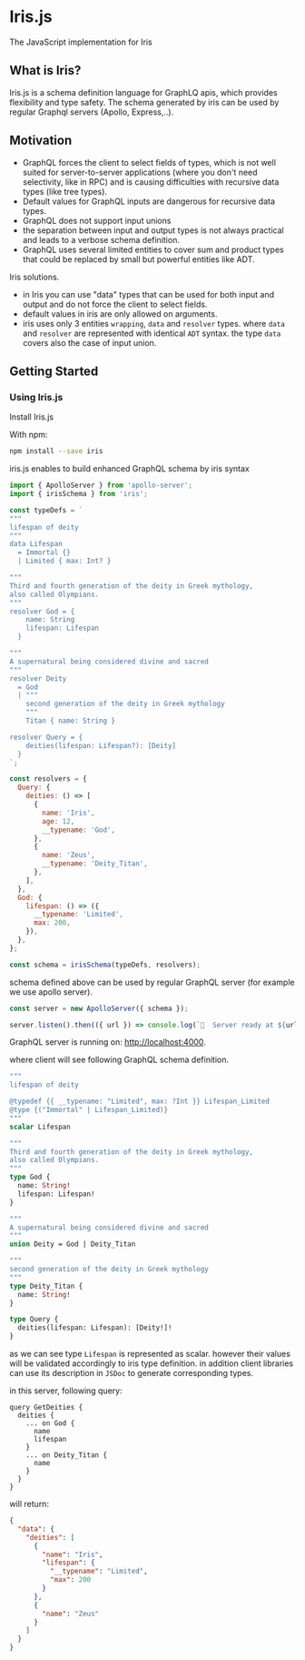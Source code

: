 # Iris.js

The JavaScript implementation for Iris

## What is Iris?

Iris.js is a schema definition language for GraphLQ apis,
which provides flexibility and type safety. The schema generated by iris can be used by regular Graphql servers (Apollo, Express,..).

## Motivation

- GraphQL forces the client to select fields of types, which is not well suited for server-to-server applications (where you don't need selectivity, like in RPC) and is causing difficulties with recursive data types (like tree types).
- Default values for GraphQL inputs are dangerous for recursive data types.
- GraphQL does not support input unions
- the separation between input and output types is not always practical and leads to a verbose schema definition.
- GraphQL uses several limited entities to cover sum and product types that could be replaced by small but powerful entities like ADT.

Iris solutions.

- in Iris you can use "data" types that can be used for both input and output and do not force the client to select fields.
- default values in iris are only allowed on arguments.
- iris uses only 3 entities `wrapping`, `data` and `resolver` types. where `data` and `resolver` are represented with identical `ADT` syntax. the type `data` covers also the case of input union.

## Getting Started

### Using Iris.js

Install Iris.js

With npm:

```sh
npm install --save iris
```

iris.js enables to build enhanced GraphQL schema by iris syntax

```js
import { ApolloServer } from 'apollo-server';
import { irisSchema } from 'iris';

const typeDefs = `
"""
lifespan of deity
"""
data Lifespan
  = Immortal {}
  | Limited { max: Int? }

"""
Third and fourth generation of the deity in Greek mythology, 
also called Olympians.
"""
resolver God = {
    name: String
    lifespan: Lifespan
  }

"""
A supernatural being considered divine and sacred
"""
resolver Deity
  = God
  | """
    second generation of the deity in Greek mythology
    """
    Titan { name: String }

resolver Query = {
    deities(lifespan: Lifespan?): [Deity]
  }
`;

const resolvers = {
  Query: {
    deities: () => [
      {
        name: 'Iris',
        age: 12,
        __typename: 'God',
      },
      {
        name: 'Zeus',
        __typename: 'Deity_Titan',
      },
    ],
  },
  God: {
    lifespan: () => ({
      __typename: 'Limited',
      max: 200,
    }),
  },
};

const schema = irisSchema(typeDefs, resolvers);
```

schema defined above can be used by regular GraphQL server (for example we use apollo server).

```ts
const server = new ApolloServer({ schema });

server.listen().then(({ url }) => console.log(`🚀  Server ready at ${url}`));
```

GraphQL server is running on: <http://localhost:4000>.

where client will see following GraphQL schema definition.

```graphql
"""
lifespan of deity

@typedef {{ __typename: "Limited", max: ?Int }} Lifespan_Limited
@type {("Immortal" | Lifespan_Limited)}
"""
scalar Lifespan

"""
Third and fourth generation of the deity in Greek mythology,
also called Olympians.
"""
type God {
  name: String!
  lifespan: Lifespan!
}

"""
A supernatural being considered divine and sacred
"""
union Deity = God | Deity_Titan

"""
second generation of the deity in Greek mythology
"""
type Deity_Titan {
  name: String!
}

type Query {
  deities(lifespan: Lifespan): [Deity!]!
}
```

as we can see type `Lifespan` is represented as scalar. however their values will be validated accordingly to iris type definition. in addition client libraries can use its description in `JSDoc`
to generate corresponding types.

in this server, following query:

```gql
query GetDeities {
  deities {
    ... on God {
      name
      lifespan
    }
    ... on Deity_Titan {
      name
    }
  }
}
```

will return:

```json
{
  "data": {
    "deities": [
      {
        "name": "Iris",
        "lifespan": {
          "__typename": "Limited",
          "max": 200
        }
      },
      {
        "name": "Zeus"
      }
    ]
  }
}
```
